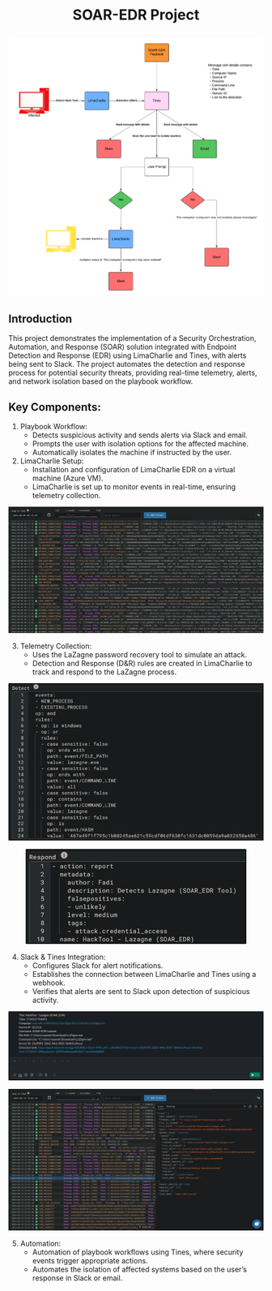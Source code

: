# <p align="center"> SOAR-EDR Project

<p align="center"><img src="images/SOAR EDR Project.png"></p>

## Introduction
This project demonstrates the implementation of a Security Orchestration, Automation, and Response (SOAR) solution integrated with Endpoint Detection and Response (EDR) using LimaCharlie and Tines, with alerts being sent to Slack. The project automates the detection and response process for potential security threats, providing real-time telemetry, alerts, and network isolation based on the playbook workflow.

## Key Components:
1. Playbook Workflow:
    - Detects suspicious activity and sends alerts via Slack and email.
    - Prompts the user with isolation options for the affected machine.
    - Automatically isolates the machine if instructed by the user.
2. LimaCharlie Setup:
    - Installation and configuration of LimaCharlie EDR on a virtual machine (Azure VM).
    - LimaCharlie is set up to monitor events in real-time, ensuring telemetry collection.
<p align="center"><img src="images/Timeline.png"></p>

3. Telemetry Collection:
    - Uses the LaZagne password recovery tool to simulate an attack.
    - Detection and Response (D&R) rules are created in LimaCharlie to track and respond to the LaZagne process.
<p align="center"><img src="images/Detect Rule.png"></p>
<p align="center"><img src="images/Respond Rule.png"></p>

4. Slack & Tines Integration:
    - Configures Slack for alert notifications.
    - Establishes the connection between LimaCharlie and Tines using a webhook.
    - Verifies that alerts are sent to Slack upon detection of suspicious activity.
<p align="center"><img src="images/Slack Notification.png"></p>
<p align="center"><img src="images/Slack-message-link.png"></p>

5. Automation:
    - Automation of playbook workflows using Tines, where security events trigger appropriate actions.
    - Automates the isolation of affected systems based on the user’s response in Slack or email.
